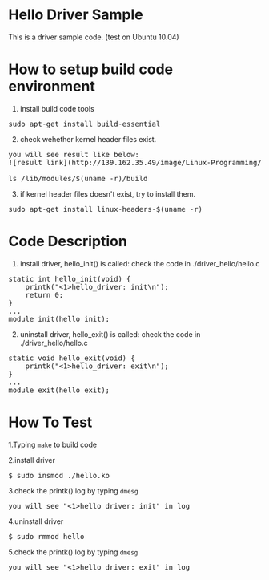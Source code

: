 # Hello Driver Sample
This is a driver sample code. (test on Ubuntu 10.04)

# How to setup build code environment
1. install build code tools
<pre>
sudo apt-get install build-essential
</pre>
2. check wehether kernel header files exist.
<pre>
you will see result like below:
![result link](http://139.162.35.49/image/Linux-Programming/small_template_20160414.png)

ls /lib/modules/$(uname -r)/build
</pre>
3. if kernel header files doesn't exist, try to install them.
<pre>
sudo apt-get install linux-headers-$(uname -r)
</pre>

# Code Description
1. install driver, hello_init() is called: check the code in ./driver_hello/hello.c
<pre>
static int hello_init(void) {
    printk("<1>hello_driver: init\n");
    return 0;
}
...
module_init(hello_init);
</pre>
2.  uninstall driver, hello_exit() is called:  check the code in ./driver_hello/hello.c
<pre>
static void hello_exit(void) {
    printk("<1>hello_driver: exit\n");
}
...
module_exit(hello_exit);
</pre>

# How To Test 
1.Typing `make` to build code

2.install driver
<pre>
$ sudo insmod ./hello.ko
</pre>
3.check the printk() log by typing `dmesg`
<pre>you will see "<1>hello_driver: init" in log </pre>

4.uninstall driver
<pre>
$ sudo rmmod hello
</pre>
5.check the printk() log by typing `dmesg`
<pre>you will see "<1>hello_driver: exit" in log</pre>

